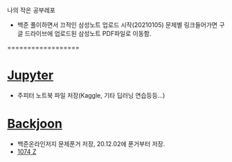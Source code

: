 나의 작은 공부레포

- 백준 풀이하면서 끄적인 삼성노트 업로드 시작(20210105) 문제별 링크들어가면 구글 드라이브에 업로드된 삼성노트 PDF파일로 이동함.

==================

# <a href="https://github.com/elixter/Study/tree/main/Jupyter">Jupyter</a>
* 주피터 노트북 파일 저장(Kaggle, 기타 딥러닝 연습등등...)

# <a href="https://github.com/elixter/Study/tree/main/Baekjoon">Backjoon</a>
- 백준온라인저지 문제푼거 저장, 20.12.02에 푼거부터 저장.
- <a href="https://drive.google.com/file/d/13_kMTN8jTZs49g0anzGYJlVlGB8PjADz/view?usp=sharing" target="_blank">1074 Z</a>

